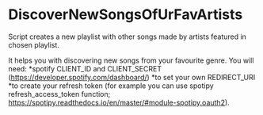 # DiscoverNewSongsOfUrFavArtists
Script creates a new playlist with other songs made by artists featured in chosen playlist.

It helps you with discovering new songs from your favourite genre.
You will need:
*spotify CLIENT_ID and CLIENT_SECRET (https://developer.spotify.com/dashboard/)
*to set your own REDIRECT_URI 
*to create your refresh token (for example you can use spotipy refresh_access_token function; https://spotipy.readthedocs.io/en/master/#module-spotipy.oauth2).
